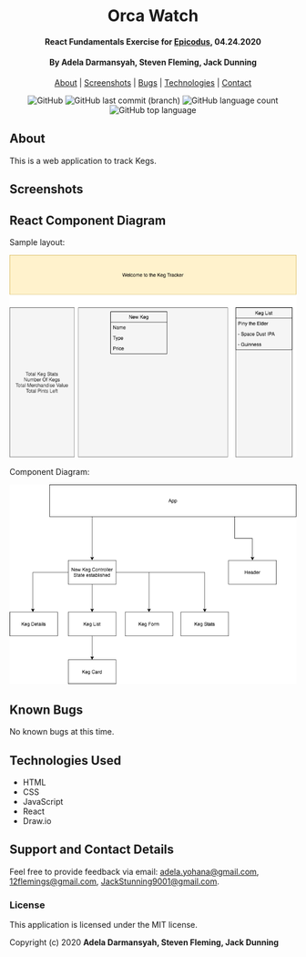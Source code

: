 <div align=center>

# Orca Watch

#### React Fundamentals Exercise for [Epicodus](https://www.epicodus.com/), 04.24.2020

#### By **Adela Darmansyah, Steven Fleming, Jack Dunning**

[About](#About) | [Screenshots](#Screenshots) | [Bugs](#Known-Bugs) | [Technologies](#Technologies-Used) | [Contact](#Support-and-Contact-Details)

![GitHub](https://img.shields.io/github/license/ayohana/orca-watch?color=%23DE98B2&style=for-the-badge) ![GitHub last commit (branch)](https://img.shields.io/github/last-commit/ayohana/orca-watch/master?color=%23DE98B2&style=for-the-badge) ![GitHub language count](https://img.shields.io/github/languages/count/ayohana/orca-watch?color=%23DE98B2&style=for-the-badge) ![GitHub top language](https://img.shields.io/github/languages/top/ayohana/orca-watch?color=%23DE98B2&style=for-the-badge)

</div>

## About

This is a web application to track Kegs.

## Screenshots

## React Component Diagram

Sample layout:

<img style="width:600px" src="./public/modelDisplay.png">

Component Diagram:

<img style="width:600px" src="./public/componentTree.png">

## Known Bugs

No known bugs at this time.

## Technologies Used

- HTML
- CSS
- JavaScript
- React
- Draw.io

## Support and Contact Details

Feel free to provide feedback via email: adela.yohana@gmail.com, 12flemings@gmail.com, JackStunning9001@gmail.com.

### License

This application is licensed under the MIT license.

Copyright (c) 2020 **Adela Darmansyah, Steven Fleming, Jack Dunning**
